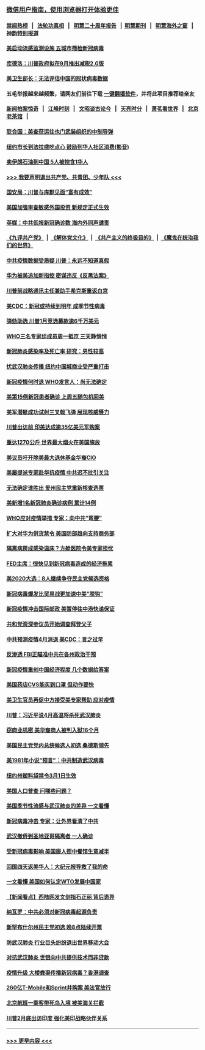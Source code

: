 ### [微信用户指南，使用浏览器打开体验更佳](https://github.com/gfw-breaker/banned-news1/blob/master/indexes/wechat-guide.md?t=0)
#### [禁闻热榜](热点新闻.md?t=0)  &nbsp;&nbsp;|&nbsp;&nbsp; [法轮功真相](https://github.com/gfw-breaker/truth/blob/master/README.md?t=0) &nbsp;&nbsp;|&nbsp;&nbsp; [明慧二十周年报告](https://github.com/gfw-breaker/mh-reports/blob/master/README.md?t=0) &nbsp;&nbsp;|&nbsp;&nbsp;[明慧期刊](https://github.com/gfw-breaker/mh-qikan) &nbsp;&nbsp;|&nbsp;&nbsp; [明慧海外之窗](https://github.com/gfw-breaker/mh-news/blob/master/README.md?t=0) &nbsp;&nbsp;|&nbsp;&nbsp; [神韵特别报道](https://github.com/gfw-breaker/mh-news/blob/master/shenyun.md?t=0)
#### [美启动流感监测设施 五城市筛检新冠病毒](../pages/nsc412/n11869689.md?t=02150433) 
#### [库德洛：川普政府拟在9月推出减税2.0版](../pages/nsc412/n11869627.md?t=02150433) 
#### [美卫生部长：无法评估中国的冠状病毒数据](../pages/nsc412/n11869301.md?t=02150433) 
#### 五毛举报越来越频繁，请网友们前往下载 [一键翻墙软件](https://github.com/gfw-breaker/ssr-accounts)，并将此项目推荐给亲友
#### [新闻拍案惊奇](https://github.com/gfw-breaker/banned-news1/blob/master/pages/link4.md) &nbsp;&nbsp;|&nbsp;&nbsp; [江峰时刻](https://github.com/gfw-breaker/banned-news1/blob/master/pages/link4.md) &nbsp;&nbsp;|&nbsp;&nbsp; [文昭谈古论今](https://github.com/gfw-breaker/banned-news1/blob/master/pages/link4.md) &nbsp;&nbsp;|&nbsp;&nbsp; [天亮时分](https://github.com/gfw-breaker/banned-news1/blob/master/pages/link4.md) &nbsp;&nbsp;|&nbsp;&nbsp; [萧茗看世界](https://github.com/gfw-breaker/banned-news1/blob/master/pages/link4.md) &nbsp;&nbsp;|&nbsp;&nbsp; [北京老茶馆](https://github.com/gfw-breaker/banned-news1/blob/master/pages/link4.md) &nbsp;&nbsp;|&nbsp;&nbsp; 
#### [联合国：美查获运往也门武装组织的中制导弹](../pages/nsc412/n11868677.md?t=02150433) 
#### [纽约市长到法拉盛吃点心  鼓励到华人社区消费(影音)](../pages/nsc412/n11868197.md?t=02150433) 
#### [卖伊朗石油到中国  5人被控含1华人](../pages/nsc412/n11867988.md?t=02150433) 
#### [>>> 我要声明退出共产党、共青团、少年队 <<<](https://github.com/begood0513/goodnews/blob/master/quit/letter.md) 
#### [国安局：川普与库默见面“富有成效”](../pages/nsc412/n11867976.md?t=02150433) 
#### [美国加强审查敏感外国投资 新规定正式生效](../pages/nsc412/n11868041.md?t=02150433) 
#### [英媒：中共低报新冠确诊数 海内外同声谴责](../pages/nsc412/n11867421.md?t=02150433) 
#### [《九评共产党》](https://github.com/begood0513/9ping.md/blob/master/README.md) &nbsp;|&nbsp; [《解体党文化》](../../../../jtdwh.md/blob/master/README.md)  &nbsp;|&nbsp; [《共产主义的终极目的》](../../../../gczydzjmd.md/blob/master/README.md) &nbsp;|&nbsp; [《魔鬼在统治我们的世界》](../../../../mgztzwmdsj.md/blob/master/README.md) 
#### [中共疫情数据受质疑 川普：永远不知道真假](../pages/nsc412/n11867195.md?t=02150433) 
#### [华为被美追加新指控 密谋违反《反黑法案》](../pages/nsc412/n11867191.md?t=02150433) 
#### [川普前战略通讯主任兼助手希克斯重返白宫](../pages/nsc412/n11867104.md?t=02150433) 
#### [美CDC：新冠或持续到明年 成季节性病毒](../pages/nsc412/n11867279.md?t=02150433) 
#### [弹劾助选 川普1月竞选募款逾6千万美元](../pages/nsc412/n11866950.md?t=02150433) 
#### [WHO三名专家组成员周一抵京 三天静悄悄](../pages/nsc412/n11866947.md?t=02150433) 
#### [新冠肺炎感染率及死亡率 研究：男性较高](../pages/nsc412/n11866956.md?t=02150433) 
#### [忧武汉肺炎传播 纽约中国城商业受严重打击](../pages/nsc412/n11866902.md?t=02150433) 
#### [新冠疫情何时退 WHO发言人：尚无法确定](../pages/nsc412/n11866864.md?t=02150433) 
#### [美第15例新冠患者确诊 上周五随包机回美](../pages/nsc412/n11866852.md?t=02150433) 
#### [美军潜艇成功试射三叉戟飞弹 展现核威慑力](../pages/nsc412/n11866046.md?t=02150433) 
#### [川普出访前 印美达成逾35亿美元军购案](../pages/nsc412/n11865444.md?t=02150433) 
#### [重达1270公斤 世界最大烟火在美国施放](../pages/nsc412/n11865198.md?t=02150433) 
#### [美议员吁开除美最大退休基金华裔CIO](../pages/nsc412/n11865230.md?t=02150433) 
#### [美屡提派专家赴华抗疫情 中共迟不批引关注](../pages/nsc412/n11864719.md?t=02150433) 
#### [无法确定谁胜出 爱州民主党重新核查选票](../pages/nsc412/n11864830.md?t=02150433) 
#### [美新增1名新冠肺炎确诊病例 累计14例](../pages/nsc412/n11864893.md?t=02150433) 
#### [WHO应对疫情举措 专家：向中共“弯腰”](../pages/nsc412/n11864727.md?t=02150433) 
#### [扩大对华为供货禁令 美国防部趋向支持商务部](../pages/nsc412/n11864773.md?t=02150433) 
#### [隔离病房成感染温床？方舱医院令美专家担忧](../pages/nsc412/n11864575.md?t=02150433) 
#### [FED主席：很快见到新冠病毒造成的经济拖累](../pages/nsc412/n11864507.md?t=02150433) 
#### [美2020大选：8人继续争夺民主党候选资格](../pages/nsc412/n11864327.md?t=02150433) 
#### [新冠病毒爆发比贸易战更加速中美“脱钩”](../pages/nsc412/n11864470.md?t=02150433) 
#### [新冠疫情冲击国际邮政 美暂停往中港快递保证](../pages/nsc412/n11864207.md?t=02150433) 
#### [共和党资深参议员开始调查拜登父子](../pages/nsc412/n11863984.md?t=02150433) 
#### [中共预测疫情4月消退 美CDC：言之过早](../pages/nsc412/n11864310.md?t=02150433) 
#### [反渗透 FBI正瞄准中共在各州政治干预](../pages/nsc412/n11864300.md?t=02150433) 
#### [新冠疫情重创中国经济程度 几个数据给答案](../pages/nsc412/n11864203.md?t=02150433) 
#### [美国药店CVS能买到口罩 但动作要快](../pages/nsc412/n11862438.md?t=02150433) 
#### [美卫生官员再促中方接受美专家帮助 应对疫情](../pages/nsc412/n11864043.md?t=02150433) 
#### [川普：习近平说4月高温将杀死武汉肺炎](../pages/nsc412/n11860814.md?t=02150433) 
#### [窃商业机密 美华裔商人被判入狱16个月](../pages/nsc412/n11863911.md?t=02150433) 
#### [美国民主党党内总统候选人初选 桑德斯领先](../pages/nsc412/n11863475.md?t=02150433) 
#### [美1981年小说“预言”：中共制造武汉病毒](../pages/nsc412/n11863306.md?t=02150433) 
#### [纽约州塑料袋禁令3月1日生效](../pages/nsc412/n11862832.md?t=02150433) 
#### [美国人口普查  问哪些问题？](../pages/nsc412/n11862808.md?t=02150433) 
#### [美国季节性流感与武汉肺炎的差异 一文看懂](../pages/nsc412/n11862428.md?t=02150433) 
#### [新冠病毒冲击 专家：让外界看清了中共](../pages/nsc412/n11862280.md?t=02150433) 
#### [武汉撤侨到圣地亚哥隔离者 一人确诊](../pages/nsc412/n11862460.md?t=02150433) 
#### [受新冠病毒影响 美国唐人街中餐馆生意减半](../pages/nsc412/n11861940.md?t=02150433) 
#### [回国四天返美华人：大纪元报导救了我的命](../pages/nsc412/n11862181.md?t=02150433) 
#### [一文看懂 美国如何认定WTO发展中国家](../pages/nsc412/n11862051.md?t=02150433) 
#### [【新闻看点】西陆网发文剑指石正丽 背后诡异](../pages/nsc412/n11861792.md?t=02150433) 
#### [纳瓦罗：中共必须对新冠病毒起源负责](../pages/nsc412/n11861810.md?t=02150433) 
#### [新罕布什尔州民主党初选 晚8点陆续开票](../pages/nsc412/n11861872.md?t=02150433) 
#### [防武汉肺炎 行业巨头纷纷退出世界移动大会](../pages/nsc412/n11861795.md?t=02150433) 
#### [对抗武汉肺炎 世银向中共提供技术而非贷款](../pages/nsc412/n11861652.md?t=02150433) 
#### [疫情升级 大楼粪渠传播新冠病毒？香港调查](../pages/nsc412/n11861556.md?t=02150433) 
#### [260亿T-Mobile和Sprint并购案 美法官放行](../pages/nsc412/n11861511.md?t=02150433) 
#### [北京航班一乘客带死鸟入境 被美海关拦截](../pages/nsc412/n11861317.md?t=02150433) 
#### [川普2月底出访印度 强化美印战略伙伴关系](../pages/nsc412/n11860557.md?t=02150433) 

----
#### [ >>> 更早内容 <<< ](../indexes/nsc412-earlier.md)
